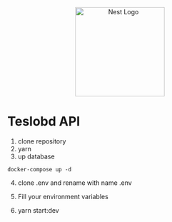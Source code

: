 <p align="center">
  <a href="http://nestjs.com/" target="blank"><img src="https://nestjs.com/img/logo-small.svg" width="200" alt="Nest Logo" /></a>
</p>

# Teslobd API

1. clone repository
2. yarn 
3. up database 
```
docker-compose up -d 
```
4. clone .env and rename with name .env
5. Fill your environment variables

6. yarn start:dev